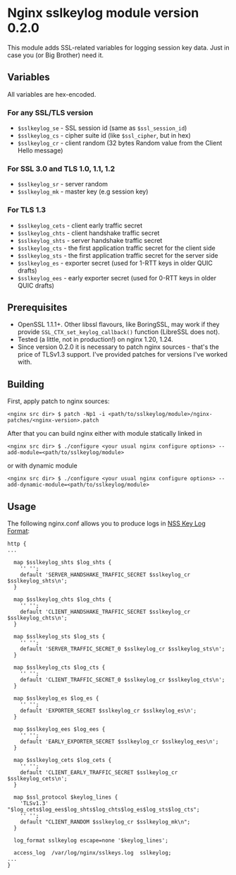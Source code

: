 # Nginx sslkeylog module version 0.2.0

This module adds SSL-related variables for logging session key data. Just in case you (or Big Brother) need it.

## Variables
All variables are hex-encoded.
### For any SSL/TLS version
- `$sslkeylog_se` - SSL session id (same as `$ssl_session_id`)
- `$sslkeylog_cs` - cipher suite id (like `$ssl_cipher`, but in hex)
- `$sslkeylog_cr` - client random (32 bytes Random value from the Client Hello message)
### For SSL 3.0 and TLS 1.0, 1.1, 1.2
- `$sslkeylog_sr` - server random
- `$sslkeylog_mk` - master key (e.g session key)
### For TLS 1.3
- `$sslkeylog_cets` - client early traffic secret
- `$sslkeylog_chts` - client handshake traffic secret
- `$sslkeylog_shts` - server handshake traffic secret
- `$sslkeylog_cts` - the first application traffic secret for the client side
- `$sslkeylog_sts` - the first application traffic secret for the server side
- `$sslkeylog_es` - exporter secret (used for 1-RTT keys in older QUIC drafts)
- `$sslkeylog_ees` - early exporter secret (used for 0-RTT keys in older QUIC drafts)

## Prerequisites
- OpenSSL 1.1.1+. Other libssl flavours, like BoringSSL, may work if they provide `SSL_CTX_set_keylog_callback()` function (LibreSSL does not).
- Tested (a little, not in production!) on nginx 1.20, 1.24.
- Since version 0.2.0 it is necessary to patch nginx sources - that's the price of TLSv1.3 support. I've provided patches for versions I've worked with.

## Building
First, apply patch to nginx sources:
```
<nginx src dir> $ patch -Np1 -i <path/to/sslkeylog/module>/nginx-patches/<nginx-version>.patch
```
After that you can build nginx either with module statically linked in
```
<nginx src dir> $ ./configure <your usual nginx configure options> --add-module=<path/to/sslkeylog/module>
```
or with dynamic module
```
<nginx src dir> $ ./configure <your usual nginx configure options> --add-dynamic-module=<path/to/sslkeylog/module>
```

## Usage
The following nginx.conf allows you to produce logs in [NSS Key Log Format](https://udn.realityripple.com/docs/Mozilla/Projects/NSS/Key_Log_Format):
```
http {
...

  map $sslkeylog_shts $log_shts {
    '' '';
    default 'SERVER_HANDSHAKE_TRAFFIC_SECRET $sslkeylog_cr $sslkeylog_shts\n';
  }

  map $sslkeylog_chts $log_chts {
    '' '';
    default 'CLIENT_HANDSHAKE_TRAFFIC_SECRET $sslkeylog_cr $sslkeylog_chts\n';
  }

  map $sslkeylog_sts $log_sts {
    '' '';
    default 'SERVER_TRAFFIC_SECRET_0 $sslkeylog_cr $sslkeylog_sts\n';
  }

  map $sslkeylog_cts $log_cts {
    '' '';
    default 'CLIENT_TRAFFIC_SECRET_0 $sslkeylog_cr $sslkeylog_cts\n';
  }

  map $sslkeylog_es $log_es {
    '' '';
    default 'EXPORTER_SECRET $sslkeylog_cr $sslkeylog_es\n';
  }

  map $sslkeylog_ees $log_ees {
    '' '';
    default 'EARLY_EXPORTER_SECRET $sslkeylog_cr $sslkeylog_ees\n';
  }

  map $sslkeylog_cets $log_cets {
    '' '';
    default 'CLIENT_EARLY_TRAFFIC_SECRET $sslkeylog_cr $sslkeylog_cets\n';
  }

  map $ssl_protocol $keylog_lines {
    'TLSv1.3' "$log_cets$log_ees$log_shts$log_chts$log_es$log_sts$log_cts";
    '' '';
    default "CLIENT_RANDOM $sslkeylog_cr $sslkeylog_mk\n";
  }

  log_format sslkeylog escape=none '$keylog_lines';

  access_log  /var/log/nginx/sslkeys.log  sslkeylog;
...
}
```
